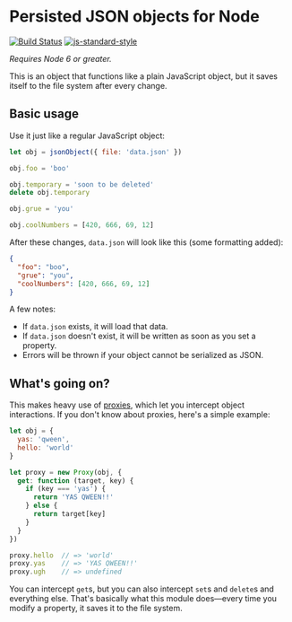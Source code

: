 Persisted JSON objects for Node
===============================
[![Build Status](https://travis-ci.org/EvanHahn/node-persisted-json-object.svg?branch=master)](https://travis-ci.org/EvanHahn/node-persisted-json-object)
[![js-standard-style](https://img.shields.io/badge/code%20style-standard-brightgreen.svg)](http://standardjs.com/)

*Requires Node 6 or greater.*

This is an object that functions like a plain JavaScript object, but it saves itself to the file system after every change.

Basic usage
-----------

Use it just like a regular JavaScript object:

```js
let obj = jsonObject({ file: 'data.json' })

obj.foo = 'boo'

obj.temporary = 'soon to be deleted'
delete obj.temporary

obj.grue = 'you'

obj.coolNumbers = [420, 666, 69, 12]
```

After these changes, `data.json` will look like this (some formatting added):

```json
{
  "foo": "boo",
  "grue": "you",
  "coolNumbers": [420, 666, 69, 12]
}
```

A few notes:

- If `data.json` exists, it will load that data.
- If `data.json` doesn't exist, it will be written as soon as you set a property.
- Errors will be thrown if your object cannot be serialized as JSON.

What's going on?
----------------

This makes heavy use of [proxies](https://developer.mozilla.org/en-US/docs/Web/JavaScript/Reference/Global_Objects/Proxy), which let you intercept object interactions. If you don't know about proxies, here's a simple example:

```js
let obj = {
  yas: 'qween',
  hello: 'world'
}

let proxy = new Proxy(obj, {
  get: function (target, key) {
    if (key === 'yas') {
      return 'YAS QWEEN!!'
    } else {
      return target[key]
    }
  }
})

proxy.hello  // => 'world'
proxy.yas    // => 'YAS QWEEN!!'
proxy.ugh    // => undefined
```

You can intercept `get`s, but you can also intercept `set`s and `delete`s and everything else. That's basically what this module does—every time you modify a property, it saves it to the file system.
